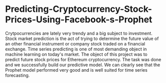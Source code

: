 # Predicting-Cryptocurrency-Stock-Prices-Using-Facebook-s-Prophet
Crytpocurrencies are lately very trendy and a big subject to investment. Stock market prediction is the act of trying to determine the future value of an other financial instrument or company stock traded on a financial exchange. Time series predicting is one of most demanding object in machine learning on today's market.
The object of this project was to predict future stock prices for Ethereum cryptocurrency. The task was done and we successfully build our predictive model. We can clearly see that the Prophet model performed very good and is well suited for time series forecasting.
